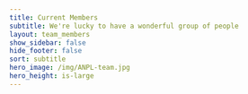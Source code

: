 ```yaml
---
title: Current Members
subtitle: We're lucky to have a wonderful group of people
layout: team_members
show_sidebar: false
hide_footer: false
sort: subtitle
hero_image: /img/ANPL-team.jpg
hero_height: is-large
---
```

 